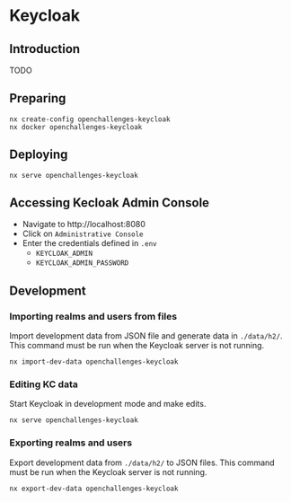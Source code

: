 # Keycloak

## Introduction

TODO

## Preparing

```console
nx create-config openchallenges-keycloak
nx docker openchallenges-keycloak
```

## Deploying

```console
nx serve openchallenges-keycloak
```

## Accessing Kecloak Admin Console

- Navigate to http://localhost:8080
- Click on `Administrative Console`
- Enter the credentials defined in `.env`
  - `KEYCLOAK_ADMIN`
  - `KEYCLOAK_ADMIN_PASSWORD`

## Development

### Importing realms and users from files

Import development data from JSON file and generate data in `./data/h2/`. This
command must be run when the Keycloak server is not running.

```console
nx import-dev-data openchallenges-keycloak
```

### Editing KC data

Start Keycloak in development mode and make edits.

```console
nx serve openchallenges-keycloak
```

### Exporting realms and users

Export development data from `./data/h2/` to JSON files. This command must be
run when the Keycloak server is not running.

```console
nx export-dev-data openchallenges-keycloak
```
